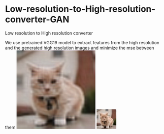 # Low-resolution-to-High-resolution-converter-GAN
Low resolution to High resolution converter

We use pretrained VGG19 model to extract features from the high resolution and the generated high resolution images and minimize the mse between them
![Converted Output](https://github.com/Saumitra-Shukla/Low-resolution-to-High-resolution-converter-GAN/blob/master/predimgsuperres.jpg)           ![IGround_truth](https://github.com/Saumitra-Shukla/Low-resolution-to-High-resolution-converter-GAN/blob/master/originalimg.jpg)
